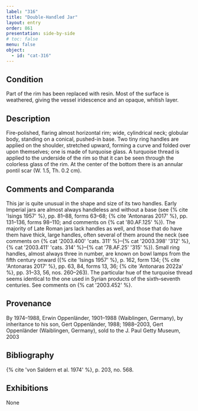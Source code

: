 ```yaml
---
label: "316"
title: "Double-Handled Jar"
layout: entry
order: 861
presentation: side-by-side
# toc: false
menu: false
object:
  - id: "cat-316"
---
```


## Condition

Part of the rim has been replaced with resin. Most of the surface is weathered, giving the vessel iridescence and an opaque, whitish layer.

## Description

Fire-polished, flaring almost horizontal rim; wide, cylindrical neck; globular body, standing on a conical, pushed-in base. Two tiny ring handles are applied on the shoulder, stretched upward, forming a curve and folded over upon themselves; one is made of turquoise glass. A turquoise thread is applied to the underside of the rim so that it can be seen through the colorless glass of the rim. At the center of the bottom there is an annular pontil scar (W. 1.5, Th. 0.2 cm).

## Comments and Comparanda

This jar is quite unusual in the shape and size of its two handles. Early Imperial jars are almost always handleless and without a base (see {% cite 'Isings 1957' %}, pp. 81–88, forms 63–68; {% cite 'Antonaras 2017' %}, pp. 131–136, forms 98–110; and comments on {% cat '80.AF.125' %}). The majority of Late Roman jars lack handles as well, and those that do have them have thick, large handles, often several of them around the neck (see comments on {% cat '2003.400' 'cats. 311' %}–{% cat '2003.398' '312' %}, {% cat '2003.411' 'cats. 314' %}–{% cat '78.AF.25' '315' %}). Small ring handles, almost always three in number, are known on bowl lamps from the fifth century onward ({% cite 'Isings 1957' %}, p. 162, form 134; {% cite 'Antonaras 2017' %}, pp. 63, 84, forms 13, 36; {% cite 'Antonaras 2022a' %}, pp. 31–33, 56, nos. 260–263). The particular hue of the turquoise thread seems identical to the one used in Syrian products of the sixth–seventh centuries. See comments on {% cat '2003.452' %}.

## Provenance

By 1974–1988, Erwin Oppenländer, 1901–1988 (Waiblingen, Germany), by inheritance to his son, Gert Oppenländer, 1988; 1988–2003, Gert Oppenländer (Waiblingen, Germany), sold to the J. Paul Getty Museum, 2003

## Bibliography

{% cite 'von Saldern et al. 1974' %}, p. 203, no. 568.

## Exhibitions

None